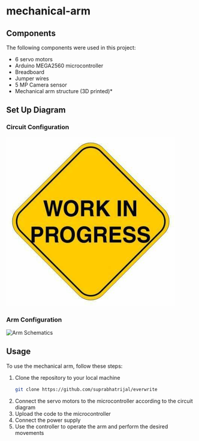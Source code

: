 # mechanical-arm


## Components

The following components were used in this project:

* 6 servo motors
* Arduino MEGA2560 microcontroller
* Breadboard
* Jumper wires
* 5 MP Camera sensor
* Mechanical arm structure (3D printed)*

## Set Up Diagram

### Circuit Configuration
![Circuit Diagram](.\pictures\circuit_diagram.jpg)

### Arm Configuration
![Arm Schematics](.\mechanical-arm\pictures\schematics.jpg)

## Usage

To use the mechanical arm, follow these steps:

1. Clone the repository to your local machine
    ```bash
    git clone https://github.com/suprabhatrijal/everwrite
    ```
2. Connect the servo motors to the microcontroller according to the circuit diagram
3. Upload the code to the microcontroller
4. Connect the power supply
5. Use the controller to operate the arm and perform the desired movements